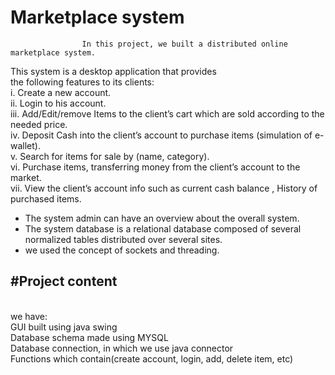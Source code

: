 # Marketplace system
                    In this project, we built a distributed online marketplace system.
This system is a desktop application that provides <br/>
the following features to its clients:<br/>
i. Create a new account.<br/>
ii. Login to his account.<br/>
iii. Add/Edit/remove Items to the client’s cart which are sold according to the<br/>
needed price.<br/>
iv. Deposit Cash into the client’s account to purchase items (simulation of
e-wallet).<br/>
v. Search for items for sale by (name, category).<br/>
vi. Purchase items, transferring money from the client’s account to the market.<br/>
vii. View the client’s account info such as current cash balance , History of
purchased items.<br/>
- The system admin can have an overview about the overall system.<br/>
- The system database is a relational database composed of
several normalized tables distributed over several sites.<br/>
- we used the concept of sockets and threading.<br/>
<h2>#Project content</h2><br/>
we have:<br/>
GUI built using java swing<br/>
Database schema made using MYSQL<br/>
Database connection, in which we use java connector<br/>
Functions which contain(create account, login, add, delete item, etc)<br/>


